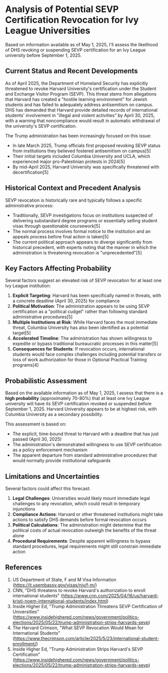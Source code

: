 # Analysis of Potential SEVP Certification Revocation for Ivy League Universities

Based on information available as of May 1, 2025, I'll assess the likelihood of DHS revoking or suspending SEVP certification for an Ivy League university before September 1, 2025.

## Current Status and Recent Developments

As of April 2025, the Department of Homeland Security has explicitly threatened to revoke Harvard University's certification under the Student and Exchange Visitor Program (SEVP). This threat stems from allegations that Harvard has created a "hostile learning environment" for Jewish students and has failed to adequately address antisemitism on campus. DHS has demanded that Harvard provide detailed records of international students' involvement in "illegal and violent activities" by April 30, 2025, with a warning that noncompliance would result in automatic withdrawal of the university's SEVP certification.

The Trump administration has been increasingly focused on this issue:

- In late March 2025, Trump officials first proposed revoking SEVP status from institutions they believed fostered antisemitism on campus[5]
- Their initial targets included Columbia University and UCLA, which experienced major pro-Palestinian protests in 2024[5]
- By mid-April 2025, Harvard University was specifically threatened with decertification[5]

## Historical Context and Precedent Analysis

SEVP revocation is historically rare and typically follows a specific administrative process:

- Traditionally, SEVP investigations focus on institutions suspected of delivering substandard degree programs or essentially selling student visas through questionable coursework[5]
- The normal process involves formal notice to the institution and an appeals process before final action is taken[5]
- The current political approach appears to diverge significantly from historical precedent, with experts noting that the manner in which the administration is threatening revocation is "unprecedented"[5]

## Key Factors Affecting Probability

Several factors suggest an elevated risk of SEVP revocation for at least one Ivy League institution:

1. **Explicit Targeting**: Harvard has been specifically named in threats, with a concrete deadline (April 30, 2025) for compliance
2. **Political Motivation**: The administration appears to be using SEVP certification as a "political cudgel" rather than following standard administrative procedures[5]
3. **Multiple Institutions at Risk**: While Harvard faces the most immediate threat, Columbia University has also been identified as a potential target[5]
4. **Accelerated Timeline**: The administration has shown willingness to expedite or bypass traditional bureaucratic processes in this matter[5]
5. **Consequences for Students**: If revocation occurs, international students would face complex challenges including potential transfers or loss of work authorization for those in Optional Practical Training programs[4]

## Probabilistic Assessment

Based on the available information as of May 1, 2025, I assess that there is a **high probability** (approximately 70-80%) that at least one Ivy League university will have its SEVP certification revoked or suspended before September 1, 2025. Harvard University appears to be at highest risk, with Columbia University as a secondary possibility.

This assessment is based on:

- The explicit, time-bound threat to Harvard with a deadline that has just passed (April 30, 2025)
- The administration's demonstrated willingness to use SEVP certification as a policy enforcement mechanism
- The apparent departure from standard administrative procedures that would normally provide institutional safeguards

## Limitations and Uncertainties

Several factors could affect this forecast:

1. **Legal Challenges**: Universities would likely mount immediate legal challenges to any revocation, which could result in temporary injunctions
2. **Compliance Actions**: Harvard or other threatened institutions might take actions to satisfy DHS demands before formal revocation occurs
3. **Political Calculations**: The administration might determine that the political costs of actual revocation outweigh the benefits of the threat alone
4. **Procedural Requirements**: Despite apparent willingness to bypass standard procedures, legal requirements might still constrain immediate action

## References

1. US Department of State, F and M Visa Information (https://it.usembassy.gov/visas/niv/f-m/)
2. CNN, "DHS threatens to revoke Harvard's authorization to enroll international students" (https://www.cnn.com/2025/04/16/us/harvard-kristi-noem-international-students/index.html)
3. Inside Higher Ed, "Trump Administration Threatens SEVP Certification of Universities" (https://www.insidehighered.com/news/government/politics-elections/2025/05/22/trump-administration-strips-harvards-sevp)
4. The Harvard Crimson, "What SEVP Revocation Would Mean for International Students" (https://www.thecrimson.com/article/2025/5/23/international-student-enrollment/)
5. Inside Higher Ed, "Trump Administration Strips Harvard's SEVP Certification" (https://www.insidehighered.com/news/government/politics-elections/2025/05/22/trump-administration-strips-harvards-sevp)